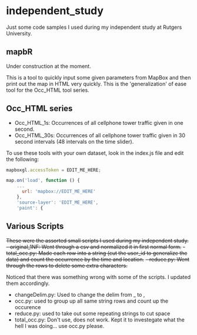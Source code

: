 # independent_study
Just some code samples I used during my independent study at Rutgers University.

## mapbR
Under construction at the moment.

This is a tool to quickly input some given parameters from MapBox and then print out the map in HTML very quickly. This is the 'generalization' of ease tool for the Occ_HTML tool series.

## Occ_HTML series
- Occ_HTML_1s: Occurrences of all cellphone tower traffic given in one second.
- Occ_HTML_30s: Occurrences of all cellphone tower traffic given in 30 second intervals (48 intervals on the time slider).

To use these tools with your own dataset, look in the index.js file and edit the following:

```javascript
mapboxgl.accessToken = EDIT_ME_HERE;
```

```javascript
map.on('load', function () {
    ...
      url: 'mapbox://EDIT_ME_HERE'
    },
    'source-layer': 'EDIT_ME_HERE',
    'paint': {
```

## Various Scripts
~~These were the assorted small scripts I used during my independent study.~~
~~- original_1NF: Went through a csv and normalized it in first normal form.~~
~~- total_occ.py: Made each row into a string (cut the user_id to generalize the data) and count the occurrence by the time and location.~~
~~- reduce.py: Went through the rows to delete some extra characters.~~

Noticed that there was something wrong with some of the scripts. I updated them accordingly.
- changeDelim.py: Used to change the delim from _ to ,
- occ.py: used to group up all same string rows and count up the occurence
- reduce.py: used to take out some repeating strings to cut space
- total_occ.py: Don't use, does not work. Kept it to investegate what the hell I was doing... use occ.py please.
